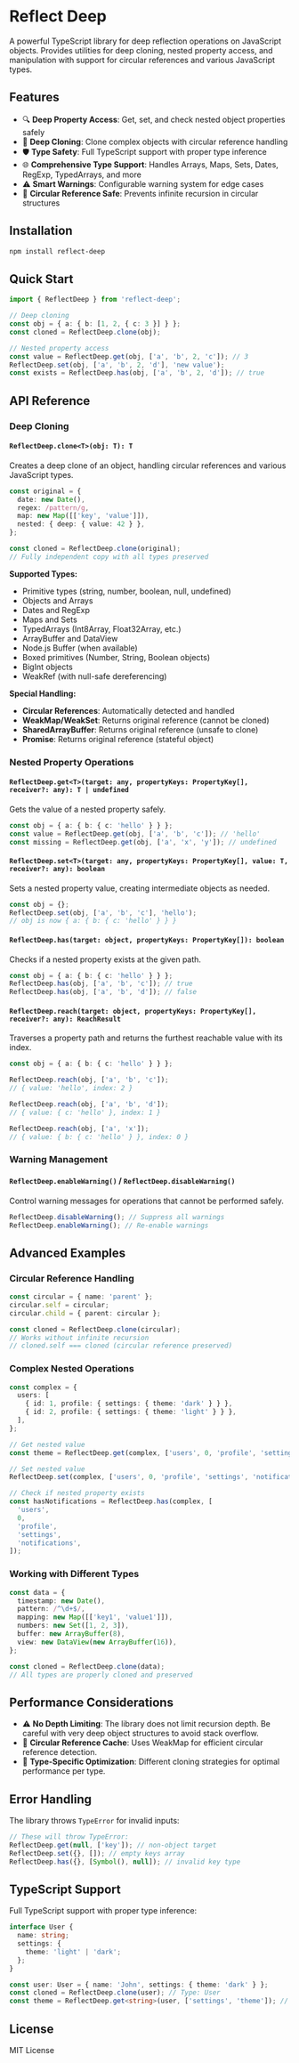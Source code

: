 # Reflect Deep

A powerful TypeScript library for deep reflection operations on JavaScript objects. Provides utilities for deep cloning, nested property access, and manipulation with support for circular references and various JavaScript types.

## Features

- 🔍 **Deep Property Access**: Get, set, and check nested object properties safely
- 🔄 **Deep Cloning**: Clone complex objects with circular reference handling
- 🛡️ **Type Safety**: Full TypeScript support with proper type inference
- 🌐 **Comprehensive Type Support**: Handles Arrays, Maps, Sets, Dates, RegExp, TypedArrays, and more
- ⚠️ **Smart Warnings**: Configurable warning system for edge cases
- 🔗 **Circular Reference Safe**: Prevents infinite recursion in circular structures

## Installation

```bash
npm install reflect-deep
```

## Quick Start

```typescript
import { ReflectDeep } from 'reflect-deep';

// Deep cloning
const obj = { a: { b: [1, 2, { c: 3 }] } };
const cloned = ReflectDeep.clone(obj);

// Nested property access
const value = ReflectDeep.get(obj, ['a', 'b', 2, 'c']); // 3
ReflectDeep.set(obj, ['a', 'b', 2, 'd'], 'new value');
const exists = ReflectDeep.has(obj, ['a', 'b', 2, 'd']); // true
```

## API Reference

### Deep Cloning

#### `ReflectDeep.clone<T>(obj: T): T`

Creates a deep clone of an object, handling circular references and various JavaScript types.

```typescript
const original = {
  date: new Date(),
  regex: /pattern/g,
  map: new Map([['key', 'value']]),
  nested: { deep: { value: 42 } },
};

const cloned = ReflectDeep.clone(original);
// Fully independent copy with all types preserved
```

**Supported Types:**

- Primitive types (string, number, boolean, null, undefined)
- Objects and Arrays
- Dates and RegExp
- Maps and Sets
- TypedArrays (Int8Array, Float32Array, etc.)
- ArrayBuffer and DataView
- Node.js Buffer (when available)
- Boxed primitives (Number, String, Boolean objects)
- BigInt objects
- WeakRef (with null-safe dereferencing)

**Special Handling:**

- **Circular References**: Automatically detected and handled
- **WeakMap/WeakSet**: Returns original reference (cannot be cloned)
- **SharedArrayBuffer**: Returns original reference (unsafe to clone)
- **Promise**: Returns original reference (stateful object)

### Nested Property Operations

#### `ReflectDeep.get<T>(target: any, propertyKeys: PropertyKey[], receiver?: any): T | undefined`

Gets the value of a nested property safely.

```typescript
const obj = { a: { b: { c: 'hello' } } };
const value = ReflectDeep.get(obj, ['a', 'b', 'c']); // 'hello'
const missing = ReflectDeep.get(obj, ['a', 'x', 'y']); // undefined
```

#### `ReflectDeep.set<T>(target: any, propertyKeys: PropertyKey[], value: T, receiver?: any): boolean`

Sets a nested property value, creating intermediate objects as needed.

```typescript
const obj = {};
ReflectDeep.set(obj, ['a', 'b', 'c'], 'hello');
// obj is now { a: { b: { c: 'hello' } } }
```

#### `ReflectDeep.has(target: object, propertyKeys: PropertyKey[]): boolean`

Checks if a nested property exists at the given path.

```typescript
const obj = { a: { b: { c: 'hello' } } };
ReflectDeep.has(obj, ['a', 'b', 'c']); // true
ReflectDeep.has(obj, ['a', 'b', 'd']); // false
```

#### `ReflectDeep.reach(target: object, propertyKeys: PropertyKey[], receiver?: any): ReachResult`

Traverses a property path and returns the furthest reachable value with its index.

```typescript
const obj = { a: { b: { c: 'hello' } } };

ReflectDeep.reach(obj, ['a', 'b', 'c']);
// { value: 'hello', index: 2 }

ReflectDeep.reach(obj, ['a', 'b', 'd']);
// { value: { c: 'hello' }, index: 1 }

ReflectDeep.reach(obj, ['a', 'x']);
// { value: { b: { c: 'hello' } }, index: 0 }
```

### Warning Management

#### `ReflectDeep.enableWarning()` / `ReflectDeep.disableWarning()`

Control warning messages for operations that cannot be performed safely.

```typescript
ReflectDeep.disableWarning(); // Suppress all warnings
ReflectDeep.enableWarning(); // Re-enable warnings
```

## Advanced Examples

### Circular Reference Handling

```typescript
const circular = { name: 'parent' };
circular.self = circular;
circular.child = { parent: circular };

const cloned = ReflectDeep.clone(circular);
// Works without infinite recursion
// cloned.self === cloned (circular reference preserved)
```

### Complex Nested Operations

```typescript
const complex = {
  users: [
    { id: 1, profile: { settings: { theme: 'dark' } } },
    { id: 2, profile: { settings: { theme: 'light' } } },
  ],
};

// Get nested value
const theme = ReflectDeep.get(complex, ['users', 0, 'profile', 'settings', 'theme']);

// Set nested value
ReflectDeep.set(complex, ['users', 0, 'profile', 'settings', 'notifications'], true);

// Check if nested property exists
const hasNotifications = ReflectDeep.has(complex, [
  'users',
  0,
  'profile',
  'settings',
  'notifications',
]);
```

### Working with Different Types

```typescript
const data = {
  timestamp: new Date(),
  pattern: /^\d+$/,
  mapping: new Map([['key1', 'value1']]),
  numbers: new Set([1, 2, 3]),
  buffer: new ArrayBuffer(8),
  view: new DataView(new ArrayBuffer(16)),
};

const cloned = ReflectDeep.clone(data);
// All types are properly cloned and preserved
```

## Performance Considerations

- ⚠️ **No Depth Limiting**: The library does not limit recursion depth. Be careful with very deep object structures to avoid stack overflow.
- 🔄 **Circular Reference Cache**: Uses WeakMap for efficient circular reference detection.
- 🎯 **Type-Specific Optimization**: Different cloning strategies for optimal performance per type.

## Error Handling

The library throws `TypeError` for invalid inputs:

```typescript
// These will throw TypeError:
ReflectDeep.get(null, ['key']); // non-object target
ReflectDeep.set({}, []); // empty keys array
ReflectDeep.has({}, [Symbol(), null]); // invalid key type
```

## TypeScript Support

Full TypeScript support with proper type inference:

```typescript
interface User {
  name: string;
  settings: {
    theme: 'light' | 'dark';
  };
}

const user: User = { name: 'John', settings: { theme: 'dark' } };
const cloned = ReflectDeep.clone(user); // Type: User
const theme = ReflectDeep.get<string>(user, ['settings', 'theme']); // Type: string | undefined
```

## License

MIT License
